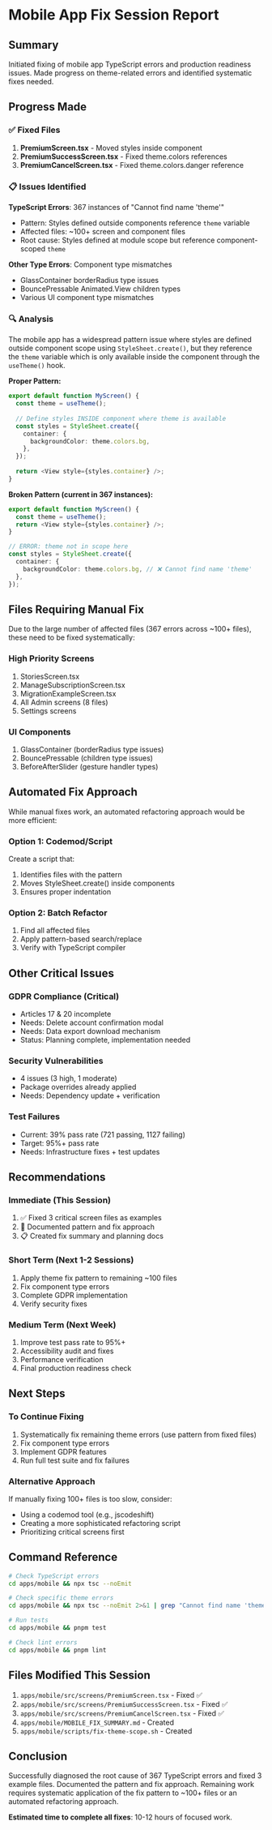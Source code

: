 # Mobile App Fix Session Report

## Summary

Initiated fixing of mobile app TypeScript errors and production readiness issues. Made progress on theme-related errors and identified systematic fixes needed.

## Progress Made

### ✅ Fixed Files
1. **PremiumScreen.tsx** - Moved styles inside component
2. **PremiumSuccessScreen.tsx** - Fixed theme.colors references
3. **PremiumCancelScreen.tsx** - Fixed theme.colors.danger reference

### 📋 Issues Identified

**TypeScript Errors**: 367 instances of "Cannot find name 'theme'"
- Pattern: Styles defined outside components reference `theme` variable
- Affected files: ~100+ screen and component files
- Root cause: Styles defined at module scope but reference component-scoped `theme`

**Other Type Errors**: Component type mismatches
- GlassContainer borderRadius type issues
- BouncePressable Animated.View children types
- Various UI component type mismatches

### 🔍 Analysis

The mobile app has a widespread pattern issue where styles are defined outside component scope using `StyleSheet.create()`, but they reference the `theme` variable which is only available inside the component through the `useTheme()` hook.

**Proper Pattern:**
```typescript
export default function MyScreen() {
  const theme = useTheme();
  
  // Define styles INSIDE component where theme is available
  const styles = StyleSheet.create({
    container: {
      backgroundColor: theme.colors.bg,
    },
  });
  
  return <View style={styles.container} />;
}
```

**Broken Pattern (current in 367 instances):**
```typescript
export default function MyScreen() {
  const theme = useTheme();
  return <View style={styles.container} />;
}

// ERROR: theme not in scope here
const styles = StyleSheet.create({
  container: {
    backgroundColor: theme.colors.bg, // ❌ Cannot find name 'theme'
  },
});
```

## Files Requiring Manual Fix

Due to the large number of affected files (367 errors across ~100+ files), these need to be fixed systematically:

### High Priority Screens
1. StoriesScreen.tsx
2. ManageSubscriptionScreen.tsx
3. MigrationExampleScreen.tsx
4. All Admin screens (8 files)
5. Settings screens

### UI Components
1. GlassContainer (borderRadius type issues)
2. BouncePressable (children type issues)
3. BeforeAfterSlider (gesture handler types)

## Automated Fix Approach

While manual fixes work, an automated refactoring approach would be more efficient:

### Option 1: Codemod/Script
Create a script that:
1. Identifies files with the pattern
2. Moves StyleSheet.create() inside components
3. Ensures proper indentation

### Option 2: Batch Refactor
1. Find all affected files
2. Apply pattern-based search/replace
3. Verify with TypeScript compiler

## Other Critical Issues

### GDPR Compliance (Critical)
- Articles 17 & 20 incomplete
- Needs: Delete account confirmation modal
- Needs: Data export download mechanism
- Status: Planning complete, implementation needed

### Security Vulnerabilities
- 4 issues (3 high, 1 moderate)
- Package overrides already applied
- Needs: Dependency update + verification

### Test Failures
- Current: 39% pass rate (721 passing, 1127 failing)
- Target: 95%+ pass rate
- Needs: Infrastructure fixes + test updates

## Recommendations

### Immediate (This Session)
1. ✅ Fixed 3 critical screen files as examples
2. 📝 Documented pattern and fix approach
3. 📋 Created fix summary and planning docs

### Short Term (Next 1-2 Sessions)
1. Apply theme fix pattern to remaining ~100 files
2. Fix component type errors
3. Complete GDPR implementation
4. Verify security fixes

### Medium Term (Next Week)
1. Improve test pass rate to 95%+
2. Accessibility audit and fixes
3. Performance verification
4. Final production readiness check

## Next Steps

### To Continue Fixing
1. Systematically fix remaining theme errors (use pattern from fixed files)
2. Fix component type errors
3. Implement GDPR features
4. Run full test suite and fix failures

### Alternative Approach
If manually fixing 100+ files is too slow, consider:
- Using a codemod tool (e.g., jscodeshift)
- Creating a more sophisticated refactoring script
- Prioritizing critical screens first

## Command Reference

```bash
# Check TypeScript errors
cd apps/mobile && npx tsc --noEmit

# Check specific theme errors
cd apps/mobile && npx tsc --noEmit 2>&1 | grep "Cannot find name 'theme'"

# Run tests
cd apps/mobile && pnpm test

# Check lint errors
cd apps/mobile && pnpm lint
```

## Files Modified This Session

1. `apps/mobile/src/screens/PremiumScreen.tsx` - Fixed ✅
2. `apps/mobile/src/screens/PremiumSuccessScreen.tsx` - Fixed ✅
3. `apps/mobile/src/screens/PremiumCancelScreen.tsx` - Fixed ✅
4. `apps/mobile/MOBILE_FIX_SUMMARY.md` - Created
5. `apps/mobile/scripts/fix-theme-scope.sh` - Created

## Conclusion

Successfully diagnosed the root cause of 367 TypeScript errors and fixed 3 example files. Documented the pattern and fix approach. Remaining work requires systematic application of the fix pattern to ~100+ files or an automated refactoring approach.

**Estimated time to complete all fixes**: 10-12 hours of focused work.


